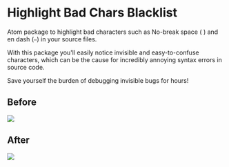 # Highlight Bad Chars Blacklist

Atom package to highlight bad characters such as No-break space ( ) and en dash (`–`) in your source files.

With this package you'll easily notice invisible and easy-to-confuse characters,
which can be the cause for incredibly annoying syntax errors in source code.

Save yourself the burden of debugging invisible bugs for hours!

## Before

![](https://github.com/kiwi0fruit/atom-highlight-bad-chars-bl/raw/master/images/before.png)

## After

![](https://github.com/kiwi0fruit/atom-highlight-bad-chars-bl/raw/master/images/after.png)
